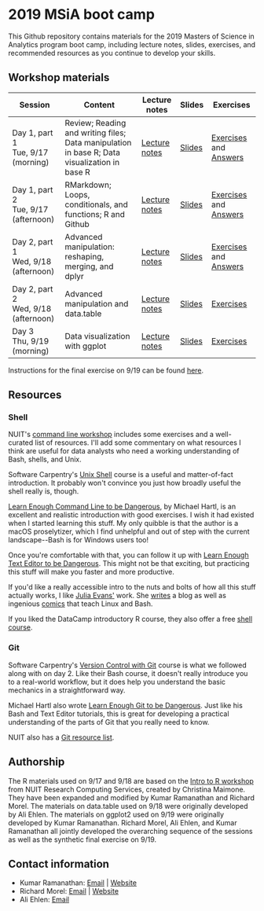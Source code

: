 # 2019 MSiA boot camp

This Github repository contains materials for the 2019 Masters of Science in Analytics program boot camp, including lecture notes, slides, exercises, and recommended resources as you continue to develop your skills. 

## Workshop materials

|Session|Content|Lecture notes|Slides|Exercises|
|-------|-------|-------------|------|---------|
|Day 1, part 1<br />Tue, 9/17 (morning)|Review; Reading and writing files; Data manipulation in base R; Data visualization in base R|[Lecture notes](https://msia.github.io/bootcamp-2019/lecturenotes/day1part1_R-intro_lecturenotes_kr)|[Slides](https://msia.github.io/bootcamp-2019/lectureslides/day1part1_R-intro_slides_kr.html)|[Exercises](https://github.com/MSIA/bootcamp-2019/blob/master/exercises/day1part1_R-intro_exercises.R) and [Answers](https://github.com/MSIA/bootcamp-2019/blob/master/exercises/day1part1_R-intro_exercises_with_answers.R)|
|Day 1, part 2<br />Tue, 9/17 (afternoon)|RMarkdown; Loops, conditionals, and functions; R and Github|[Lecture notes](https://msia.github.io/bootcamp-2019/lecturenotes/day1part2_R-loops-conditionals-functions_lecturenotes_rm)|[Slides](https://msia.github.io/bootcamp-2019/lectureslides/day1part2_R-loops-conditionals-functions_slides_rm.html)|[Exercises](https://msia.github.io/bootcamp-2019/exercises/day1part2_exercises_no_answers.html) and [Answers](https://msia.github.io/bootcamp-2019/exercises/day1part2_exercises_with_answers.html)|
|Day 2, part 1<br />Wed, 9/18 (afternoon) |Advanced manipulation: reshaping, merging, and dplyr|[Lecture notes](https://msia.github.io/bootcamp-2019/lecturenotes/day2part1_R-adv_manipulation_dplyr_lecturenotes_kr)|[Slides](https://msia.github.io/bootcamp-2019/lectureslides/day2part1_R-adv_manipulation_dplyr_slides_kr.html)|[Exercises](https://msia.github.io/bootcamp-2019/exercises/day2part1_dplyr_exercises_no_answers.html) and [Answers](https://msia.github.io/bootcamp-2019/exercises/day2part1_dplyr_exercises_with_answers.html)|
|Day 2, part 2<br />Wed, 9/18 (afternoon)|Advanced manipulation and data.table|[Lecture notes](https://msia.github.io/bootcamp-2019/lecturenotes/day2part2_R-adv_manipulation_datatable_lecturenotes_ae)|[Slides](https://msia.github.io/bootcamp-2019/lectureslides/day2part2_R-adv_manipulation_datatable_slides_ae.html)|[Exercises](https://github.com/MSIA/bootcamp-2019/blob/master/exercises/day2part2_datatable_exercises_no_answers.R)|
|Day 3<br />Thu, 9/19 (morning)|Data visualization with ggplot|[Lecture notes](https://msia.github.io/bootcamp-2019/lecturenotes/day3_R-pt3-ggplot_lecturenotes_rm)|[Slides](https://msia.github.io/bootcamp-2019/lectureslides/day3_R-ggplot_slides_rm.html)|[Exercises](https://msia.github.io/bootcamp-2019/exercises/day3_ggplot_exercises.md)|

Instructions for the final exercise on 9/19 can be found [here](https://github.com/MSIA/bootcamp-2019/blob/master/exercises/day3_final-exercise-instructions.md).

## Resources

### Shell

NUIT's [command line workshop](https://github.com/nuitrcs/commandlineworkshop) includes some exercises and a well-curated list of resources. I'll add some commentary on what resources I think are useful for data analysts who need a working understanding of Bash, shells, and Unix.

Software Carpentry's [Unix Shell](http://swcarpentry.github.io/shell-novice/) course is a useful and matter-of-fact introduction. It probably won't convince you just how broadly useful the shell really is, though.

[Learn Enough Command Line to be Dangerous](https://www.learnenough.com/command-line-tutorial), by Michael Hartl, is an excellent and realistic introduction with good exercises. I wish it had existed when I started learning this stuff. My only quibble is that the author is a macOS proselytizer, which I find unhelpful and out of step with the current landscape--Bash is for Windows users too!

Once you're comfortable with that, you can follow it up with [Learn Enough Text Editor to be Dangerous](https://www.learnenough.com/text-editor-tutorial). This might not be that exciting, but practicing this stuff will make you faster and more productive.

If you'd like a really accessible intro to the nuts and bolts of how all this stuff actually works, I like [Julia Evans'](https://twitter.com/b0rk) work. She [writes](https://jvns.ca/) a blog as well as ingenious [comics](https://twitter.com/i/moments/1026078161115729920) that teach Linux and Bash.

If you liked the DataCamp introductory R course, they also offer a free [shell course](https://www.datacamp.com/courses/introduction-to-shell-for-data-science).

### Git

Software Carpentry's [Version Control with Git](http://swcarpentry.github.io/git-novice/) course is what we followed along with on day 2. Like their Bash course, it doesn't really introduce you to a real-world workflow, but it does help you understand the basic mechanics in a straightforward way.

Michael Hartl also wrote [Learn Enough Git to be Dangerous](https://www.learnenough.com/git-tutorial). Just like his Bash and Text Editor tutorials, this is great for developing a practical understanding of the parts of Git that you really need to know.

NUIT also has a [Git resource list](https://github.com/nuitrcs/gitworkshop).


## Authorship

The R materials used on 9/17 and 9/18 are based on the [Intro to R workshop](https://github.com/nuitrcs/r_intro_june2018) from NUIT Research Computing Services, created by Christina Maimone. They have been expanded and modified by Kumar Ramanathan and Richard Morel. The materials on data.table used on 9/18 were originally developed by Ali Ehlen. The materials on ggplot2 used on 9/19 were originally developed by Kumar Ramanathan. Richard Morel, Ali Ehlen, and Kumar Ramanathan all jointly developed the overarching sequence of the sessions as well as the synthetic final exercise on 9/19. 

## Contact information

- Kumar Ramanathan: [Email](mailto:kumar.ramanathan@u.northwestern.edu) | [Website](http://www.kumar.fyi)
- Richard Morel: [Email](mailto:richard.morel@u.northwestern.edu) | [Website](http://ramorel.github.io)
- Ali Ehlen: [Email](mailto:AnnalieseEhlen2020@u.northwestern.edu)
